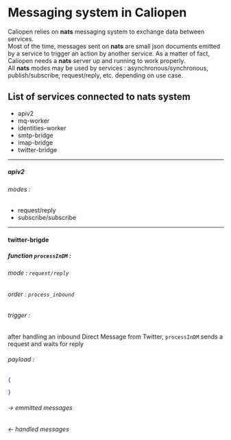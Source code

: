 # Messaging system in Caliopen
Caliopen relies on **nats** messaging system to exchange data between services.  
Most of the time, messages sent on **nats** are small json documents emitted by a service to trigger an action by another service. As a matter of fact, Caliopen needs a **nats** server up and running to work properly.  
All **nats** modes may be used by services : asynchronous/synchronous, publish/subscribe, request/reply, etc. depending on use case.

## List of services connected to **nats** system
- apiv2
- mq-worker
- identities-worker
- smtp-bridge
- imap-bridge
- twitter-bridge
---
##### apiv2
###### modes :
- request/reply
- subscribe/subscribe
---
#### twitter-brigde
##### function `processInDM` :
###### mode : `request/reply`
###### order : `process_inbound`
###### trigger :
after handling an inbound Direct Message from Twitter, `processInDM` sends a request and waits for reply
###### payload :
```json
{

}
```


###### -> emmitted messages

###### <- handled messages